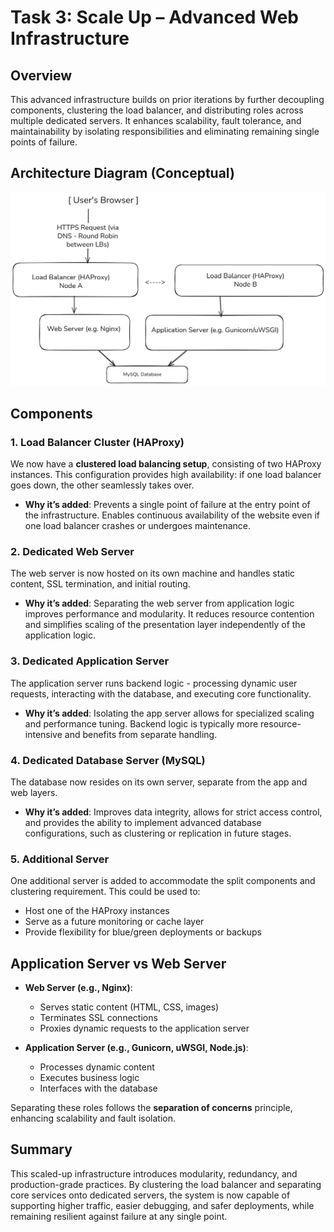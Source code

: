 # Task 3: Scale Up – Advanced Web Infrastructure

## Overview

This advanced infrastructure builds on prior iterations by further decoupling components, clustering the load balancer, and distributing roles across multiple dedicated servers. It enhances scalability, fault tolerance, and maintainability by isolating responsibilities and eliminating remaining single points of failure.

## Architecture Diagram (Conceptual)
![Diagram Link](<task 3.png>)


## Components

### 1. Load Balancer Cluster (HAProxy)

We now have a **clustered load balancing setup**, consisting of two HAProxy instances. This configuration provides high availability: if one load balancer goes down, the other seamlessly takes over.

- **Why it’s added**: Prevents a single point of failure at the entry point of the infrastructure. Enables continuous availability of the website even if one load balancer crashes or undergoes maintenance.

### 2. Dedicated Web Server

The web server is now hosted on its own machine and handles static content, SSL termination, and initial routing.

- **Why it’s added**: Separating the web server from application logic improves performance and modularity. It reduces resource contention and simplifies scaling of the presentation layer independently of the application logic.

### 3. Dedicated Application Server

The application server runs backend logic - processing dynamic user requests, interacting with the database, and executing core functionality.

- **Why it’s added**: Isolating the app server allows for specialized scaling and performance tuning. Backend logic is typically more resource-intensive and benefits from separate handling.

### 4. Dedicated Database Server (MySQL)

The database now resides on its own server, separate from the app and web layers.

- **Why it’s added**: Improves data integrity, allows for strict access control, and provides the ability to implement advanced database configurations, such as clustering or replication in future stages.

### 5. Additional Server

One additional server is added to accommodate the split components and clustering requirement. This could be used to:
- Host one of the HAProxy instances
- Serve as a future monitoring or cache layer
- Provide flexibility for blue/green deployments or backups

## Application Server vs Web Server

- **Web Server (e.g., Nginx)**:
  - Serves static content (HTML, CSS, images)
  - Terminates SSL connections
  - Proxies dynamic requests to the application server

- **Application Server (e.g., Gunicorn, uWSGI, Node.js)**:
  - Processes dynamic content
  - Executes business logic
  - Interfaces with the database

Separating these roles follows the **separation of concerns** principle, enhancing scalability and fault isolation.

## Summary

This scaled-up infrastructure introduces modularity, redundancy, and production-grade practices. By clustering the load balancer and separating core services onto dedicated servers, the system is now capable of supporting higher traffic, easier debugging, and safer deployments, while remaining resilient against failure at any single point.